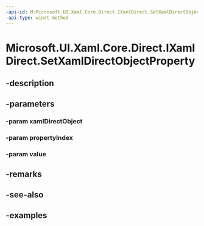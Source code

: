 ```yaml
---
-api-id: M:Microsoft.UI.Xaml.Core.Direct.IXamlDirect.SetXamlDirectObjectProperty(Microsoft.UI.Xaml.Core.Direct.XamlDirectObject,Microsoft.UI.Xaml.Core.Direct.XamlPropertyIndex,Microsoft.UI.Xaml.Core.Direct.XamlDirectObject)
-api-type: winrt method
---
```


<!-- Method syntax.
public void IXamlDirect.SetXamlDirectObjectProperty(XamlDirectObject xamlDirectObject, XamlPropertyIndex propertyIndex, XamlDirectObject value)
-->

# Microsoft.UI.Xaml.Core.Direct.IXamlDirect.SetXamlDirectObjectProperty

## -description

## -parameters
### -param xamlDirectObject

### -param propertyIndex

### -param value

## -remarks

## -see-also

## -examples

